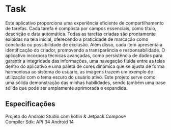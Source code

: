 # Task

Este aplicativo proporciona uma experiência eficiente de compartilhamento de tarefas. Cada tarefa é composta por campos essenciais, como título, descrição e data automática. Todas as tarefas criadas são prontamente exibidas na tela inicial, oferecendo a praticidade de marcação como concluída ou possibilidade de exclusão. Além disso, cada item apresenta a identificação do criador, promovendo a transparência e responsabilidade. O aplicativo incorpora técnicas avançadas, como persistência de dados para garantir a integridade das informações, uma navegação fluida entre as telas dentro do aplicativo e uma paleta de cores dinâmica que se ajusta de forma harmoniosa ao sistema do usuário, as imagens trazem um exemplo de utilização com o tema escuro do usuário ativo. Este projeto serve como uma sólida demonstração das minhas habilidades, sendo também uma base sólida que pode ser amplamente aprimorada e expandida.

## Especificações
Projeto do Android Studio com kotlin & Jetpack Compose  
Compiler Sdk: API 34 Android 14
